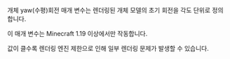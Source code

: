 개체 yaw(수평)회전 매개 변수는 렌더링된 개체 모델의 초기 회전을 각도 단위로 정의합니다.

이 매개 변수는 Minecraft 1.19 이상에서만 작동합니다.

값이 클수록 렌더링 엔진 제한으로 인해 일부 렌더링 문제가 발생할 수 있습니다.